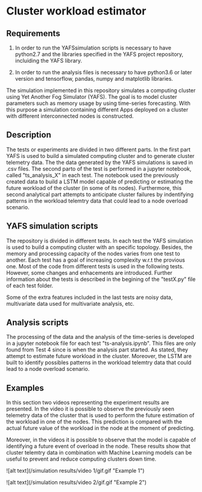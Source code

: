 # Cluster workload estimator

## Requirements

1. In order to run the YAFSsimulation scripts is necessary to have python2.7 and the libraries specified in the YAFS project repository, incluiding the YAFS library.

2. In order to run the analysis files is necessary to have python3.6 or later version and tensorflow, pandas, numpy and matplotlib libraries. 

The simulation implemented in this repository simulates a computing cluster using Yet Another Fog Simulator (YAFS). The goal is to model cluster parameters such as memory usage by using time-series forecasting. With this purpose a simulation containing different Apps deployed on a cluster with different interconnected nodes is constructed.

## Description

The tests or experiments are divided in two different parts. In the first part YAFS is used to build a simulated computing cluster and to generate cluster telemetry data. The the data generated by the YAFS simulations is saved in .csv files. The second parto of the test is performed in a jupyter notebook, called "ts_analysis_X" in each test. The notebook used the previously created data to build a LSTM model capable of predicting or estimating the future workload of the cluster (in some of its nodes). Furthermore, this second analytical part attempts to anticipate cluster failures by indentifying patterns in the workload telemtry data that could lead to a node overload scenario.

## YAFS simulation scripts

The repository is divided in different tests. In each test the YAFS simulation is used to build a computing cluster with an specific topology. Besides, the memory and processing capacity of the nodes varies from one test to another. Each test has a goal of increasing complexity w.r.t the provious one. Most of the code from different tests is used in the following tests. However, some changes and enhacements are introduced. Further information about the tests is described in the begining of the "testX.py" file of each test folder.

Some of the extra features included in the last tests are noisy data, multivariate data used for multivariate analysis, etc.

## Analysis scripts

The processing of the data and the analysis of the time-series is developed in a jupyter notebook file for each test "ts-analysis.ipynb". This files are only found from Test 4 since is when the analysis part started. As stated, they attempt to estimate future workload in the cluster. Moreover, the LSTM are built to identify possibles patterns in the workload telemtry data that could lead to a node overload scenario.

## Examples

In this section two videos representing the experiment results are presented. In the video it is possible to observe the previously seen telemetry data of the cluster that is used to perform the future estimation of the workload in one of the nodes. This prediction is compared with the actual future value of the workload in the node at the moment of predicting.

Moreover, in the videos it is possible to observe that the model is capable of identifying a future event of overload in the node. These results show that cluster telemtry data in combination with Machine Learning models can be useful to prevent and reduce computing clusters down time.

![alt text](/simulation results/video 1/gif.gif "Example 1")

![alt text](/simulation results/video 2/gif.gif "Example 2")
